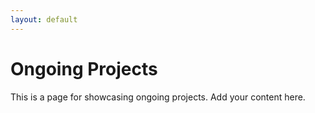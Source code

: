 ```yaml
---
layout: default
---
```


# Ongoing Projects

This is a page for showcasing ongoing projects. Add your content here.
